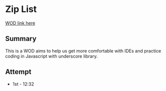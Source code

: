 # Zip List
[WOD link here](http://courses.ics.hawaii.edu/ics314s20/morea/coding-standards/experience-five-problems-2.html)

## Summary
This is a WOD aims to help us get more comfortable with IDEs and practice coding in Javascript with underscore library.

## Attempt
* 1st - 12:32
